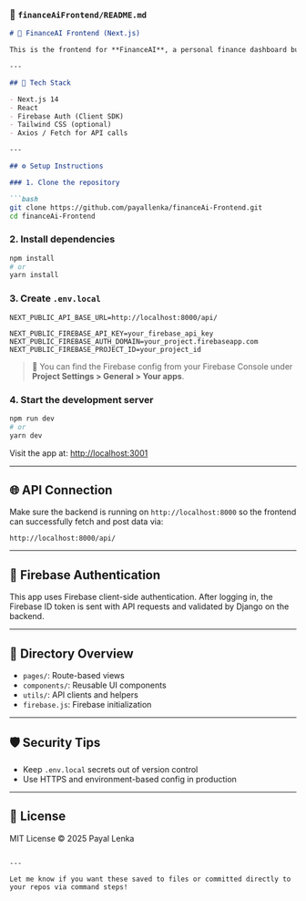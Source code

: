 ### 📁 **`financeAiFrontend/README.md`**
```markdown
# 💸 FinanceAI Frontend (Next.js)

This is the frontend for **FinanceAI**, a personal finance dashboard built with Next.js and Firebase Authentication. It communicates with the Django backend through secure REST APIs.

---

## 🚀 Tech Stack

- Next.js 14
- React
- Firebase Auth (Client SDK)
- Tailwind CSS (optional)
- Axios / Fetch for API calls

---

## ⚙️ Setup Instructions

### 1. Clone the repository

```bash
git clone https://github.com/payallenka/financeAi-Frontend.git
cd financeAi-Frontend
```

### 2. Install dependencies

```bash
npm install
# or
yarn install
```

### 3. Create `.env.local`

```env
NEXT_PUBLIC_API_BASE_URL=http://localhost:8000/api/

NEXT_PUBLIC_FIREBASE_API_KEY=your_firebase_api_key
NEXT_PUBLIC_FIREBASE_AUTH_DOMAIN=your_project.firebaseapp.com
NEXT_PUBLIC_FIREBASE_PROJECT_ID=your_project_id
```

> 🔐 You can find the Firebase config from your Firebase Console under **Project Settings > General > Your apps**.

### 4. Start the development server

```bash
npm run dev
# or
yarn dev
```

Visit the app at: [http://localhost:3001](http://localhost:3001)

---

## 🌐 API Connection

Make sure the backend is running on `http://localhost:8000` so the frontend can successfully fetch and post data via:

```
http://localhost:8000/api/
```

---

## 🔐 Firebase Authentication

This app uses Firebase client-side authentication. After logging in, the Firebase ID token is sent with API requests and validated by Django on the backend.

---

## 📁 Directory Overview

- `pages/`: Route-based views
- `components/`: Reusable UI components
- `utils/`: API clients and helpers
- `firebase.js`: Firebase initialization

---

## 🛡️ Security Tips

- Keep `.env.local` secrets out of version control
- Use HTTPS and environment-based config in production

---

## 📜 License

MIT License © 2025 Payal Lenka
```

---

Let me know if you want these saved to files or committed directly to your repos via command steps!
